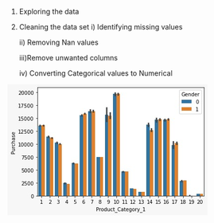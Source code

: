 1) Exploring the data
2) Cleaning the data set 
   i) Identifying missing values

   ii) Removing Nan values 

   iii)Remove unwanted columns 

   iv) Converting Categorical values to Numerical

![alt text](https://github.com/sasidharreddy25/Machine_Learning/blob/main/EDA%26Feature_Engineering/Black_Friday/Images/img1.jpeg)
